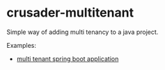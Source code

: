 # crusader-multitenant

Simple way of adding multi tenancy to a java project.

Examples:

- [multi tenant spring boot application](../examples/multitenant-spring-boot-example) 